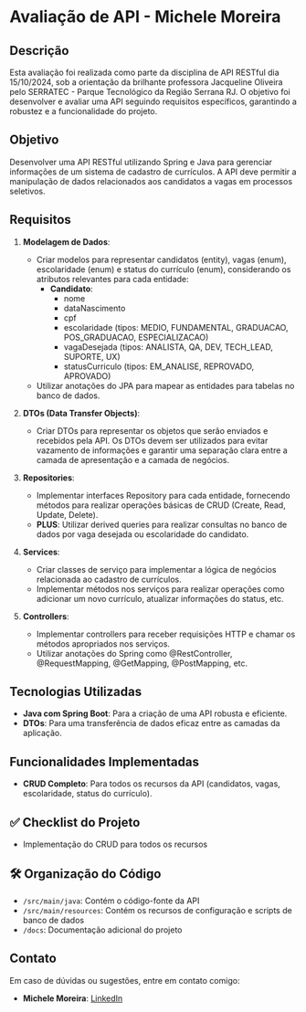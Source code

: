 # Avaliação de API - Michele Moreira

## Descrição

Esta avaliação foi realizada como parte da disciplina de API RESTful dia 15/10/2024, sob a orientação da brilhante professora Jacqueline Oliveira pelo SERRATEC - Parque Tecnológico da Região Serrana RJ. O objetivo foi desenvolver e avaliar uma API seguindo requisitos específicos, garantindo a robustez e a funcionalidade do projeto.

## Objetivo

Desenvolver uma API RESTful utilizando Spring e Java para gerenciar informações de um sistema de cadastro de currículos. A API deve permitir a manipulação de dados relacionados aos candidatos a vagas em processos seletivos.

## Requisitos

1. **Modelagem de Dados**:
   - Criar modelos para representar candidatos (entity), vagas (enum), escolaridade (enum) e status do currículo (enum), considerando os atributos relevantes para cada entidade:
     - **Candidato**:
       - nome
       - dataNascimento
       - cpf
       - escolaridade (tipos: MEDIO, FUNDAMENTAL, GRADUACAO, POS_GRADUACAO, ESPECIALIZACAO)
       - vagaDesejada (tipos: ANALISTA, QA, DEV, TECH_LEAD, SUPORTE, UX)
       - statusCurriculo (tipos: EM_ANALISE, REPROVADO, APROVADO)
   - Utilizar anotações do JPA para mapear as entidades para tabelas no banco de dados.

2. **DTOs (Data Transfer Objects)**:
   - Criar DTOs para representar os objetos que serão enviados e recebidos pela API. Os DTOs devem ser utilizados para evitar vazamento de informações e garantir uma separação clara entre a camada de apresentação e a camada de negócios.

3. **Repositories**:
   - Implementar interfaces Repository para cada entidade, fornecendo métodos para realizar operações básicas de CRUD (Create, Read, Update, Delete).
   - **PLUS**: Utilizar derived queries para realizar consultas no banco de dados por vaga desejada ou escolaridade do candidato.

4. **Services**:
   - Criar classes de serviço para implementar a lógica de negócios relacionada ao cadastro de currículos.
   - Implementar métodos nos serviços para realizar operações como adicionar um novo currículo, atualizar informações do status, etc.

5. **Controllers**:
   - Implementar controllers para receber requisições HTTP e chamar os métodos apropriados nos serviços.
   - Utilizar anotações do Spring como @RestController, @RequestMapping, @GetMapping, @PostMapping, etc.

## Tecnologias Utilizadas

- **Java com Spring Boot**: Para a criação de uma API robusta e eficiente.
- **DTOs**: Para uma transferência de dados eficaz entre as camadas da aplicação.

## Funcionalidades Implementadas

- **CRUD Completo**: Para todos os recursos da API (candidatos, vagas, escolaridade, status do currículo).

## ✅ Checklist do Projeto

- Implementação do CRUD para todos os recursos

## 🛠️ Organização do Código

- `/src/main/java`: Contém o código-fonte da API
- `/src/main/resources`: Contém os recursos de configuração e scripts de banco de dados
- `/docs`: Documentação adicional do projeto

## Contato

Em caso de dúvidas ou sugestões, entre em contato comigo:

- **Michele Moreira**: [LinkedIn](https://www.linkedin.com/in/michelemoreira-s/)


